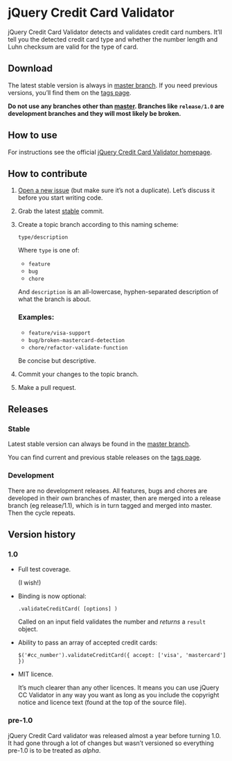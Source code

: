 # jQuery Credit Card Validator

jQuery Credit Card Validator detects and validates credit card numbers. It’ll tell you the detected credit card type and whether the number length and Luhn checksum are valid for the type of card.

## Download

The latest stable version is always in [master branch](https://github.com/PawelDecowski/jQuery-CreditCardValidator/tree/master). If you need previous versions, you’ll find them on the [tags page](https://github.com/PawelDecowski/jQuery-CreditCardValidator/tags).

**Do not use any branches other than [master](https://github.com/PawelDecowski/jQuery-CreditCardValidator/tree/master). Branches like `release/1.0` are development branches and they will most likely be broken.**

## How to use

For instructions see the official [jQuery Credit Card Validator homepage](http://paweldecowski.github.com/jQuery-CreditCardValidator/).

## How to contribute

1. [Open a new issue](https://github.com/PawelDecowski/jQuery-CreditCardValidator/issues/new) (but make sure it’s not a duplicate). Let’s discuss it before you start writing code.
2. Grab the latest [stable](https://github.com/PawelDecowski/jQuery-CreditCardValidator/tree/master) commit.
3. Create a topic branch according to this naming scheme:
   
   `type/description`

   Where `type` is one of:
   * `feature`
   * `bug`
   * `chore`

   And `description` is an all-lowercase, hyphen-separated description of what the branch is about.

   ### Examples:
   * `feature/visa-support`
   * `bug/broken-mastercard-detection`
   * `chore/refactor-validate-function`

   Be concise but descriptive.

4. Commit your changes to the topic branch.
5. Make a pull request.

## Releases

### Stable

Latest stable version can always be found in the [master branch](https://github.com/PawelDecowski/jQuery-CreditCardValidator/tree/master).

You can find current and previous stable releases on the [tags page](https://github.com/PawelDecowski/jQuery-CreditCardValidator/tags).

### Development

There are no development releases. All features, bugs and chores are developed in their own branches of master, then are merged into a release branch (eg release/1.1), which is in turn tagged and merged into master. Then the cycle repeats.

## Version history

### 1.0

* Full test coverage.

  (I wish!)

* Binding is now optional:

  ```
  .validateCreditCard( [options] )
  ```

  Called on an input field validates the number and *returns* a `result` object.

* Ability to pass an array of accepted credit cards:

  ```
  $('#cc_number').validateCreditCard({ accept: ['visa', 'mastercard'] })
  ```

* MIT licence.

  It’s much clearer than any other licences. It means you can use jQuery CC Validator in any way you want as long as you include the copyright notice and licence text (found at the top of the source file).

### pre-1.0

jQuery Credit Card validator was released almost a year before turning 1.0. It had gone through a lot of changes but wasn’t versioned so everything pre-1.0 is to be treated as *alpha*.
